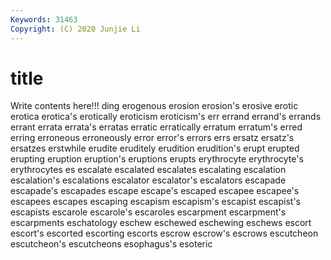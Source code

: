 ```yaml
---
Keywords: 31463
Copyright: (C) 2020 Junjie Li
---
```


# title

Write contents here!!!
ding 
erogenous 
erosion 
erosion's 
erosive
erotic 
erotica 
erotica's 
erotically 
eroticism 
eroticism's 
err 
errand 
errand's 
errands
errant 
errata 
errata's 
erratas 
erratic 
erratically 
erratum 
erratum's 
erred 
erring
erroneous 
erroneously 
error 
error's 
errors 
errs 
ersatz 
ersatz's 
ersatzes 
erstwhile
erudite 
eruditely 
erudition 
erudition's 
erupt 
erupted 
erupting 
eruption 
eruption's 
eruptions
erupts 
erythrocyte 
erythrocyte's 
erythrocytes 
es 
escalate 
escalated 
escalates 
escalating 
escalation
escalation's 
escalations 
escalator 
escalator's 
escalators 
escapade 
escapade's 
escapades 
escape 
escape's
escaped 
escapee 
escapee's 
escapees 
escapes 
escaping 
escapism 
escapism's 
escapist 
escapist's
escapists 
escarole 
escarole's 
escaroles 
escarpment 
escarpment's 
escarpments 
eschatology 
eschew 
eschewed
eschewing 
eschews 
escort 
escort's 
escorted 
escorting 
escorts 
escrow 
escrow's 
escrows
escutcheon 
escutcheon's 
escutcheons 
esophagus's 
esoteric 
